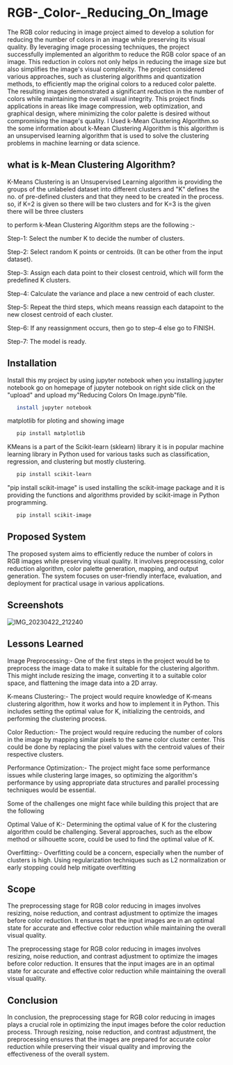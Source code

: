 # RGB-_Color-_Reducing_On_Image

The RGB color reducing in image project aimed to develop a solution for reducing the number of colors in an image while preserving its visual quality. By leveraging image processing techniques, the project successfully implemented an algorithm to reduce the RGB color space of an image. This reduction in colors not only helps in reducing the image size but also simplifies the image's visual complexity. The project considered various approaches, such as clustering algorithms and quantization methods, to efficiently map the original colors to a reduced color palette. The resulting images demonstrated a significant reduction in the number of colors while maintaining the overall visual integrity. This project finds applications in areas like image compression, web optimization, and graphical design, where minimizing the color palette is desired without compromising the image's quality.
I Used k-Mean Clustering Algorithm.so the some information about k-Mean Clustering Algorithm is this algorithm is an unsupervised learning algorithm that is used to solve the clustering problems in machine learning or data science.

## what is k-Mean Clustering Algorithm?

K-Means Clustering is an Unsupervised Learning algorithm is providing the groups of the unlabeled dataset into different clusters and "K" defines the no. of pre-defined clusters and that they need to be created in the process. so, if K=2 is given so there will be two clusters and for K=3 is the given there will be three clusters

to perform k-Mean Clustering Algorithm steps are the following :-

Step-1: Select the number K to decide the number of clusters.

Step-2: Select random K points or centroids. (It can be other from the input dataset).

Step-3: Assign each data point to their closest centroid, which will form the predefined K clusters.

Step-4: Calculate the variance and place a new centroid of each cluster.

Step-5: Repeat the third steps, which means reassign each datapoint to the new closest centroid of each cluster.

Step-6: If any reassignment occurs, then go to step-4 else go to FINISH.

Step-7: The model is ready.

## Installation

Install this my project by using jupyter notebook
when you installing jupyter notebook go on homepage of jupyter notebook on right side click on the "upload" and upload my"Reducing Colors On Image.ipynb"file. 


```bash
   install jupyter notebook
```
   matplotlib for ploting and showing image
```bash
   pip install matplotlib
```
   KMeans is a part of the Scikit-learn (sklearn) library it is in popular machine learning library in Python used for various tasks such as classification, regression, and clustering but mostly clustering.
```bash
   pip install scikit-learn
```

   "pip install scikit-image" is used  installing the scikit-image package and it is providing the functions and algorithms provided by scikit-image in  Python programming.
```bash
   pip install scikit-image
```

## Proposed System

The proposed system aims to efficiently reduce the number of colors in RGB images while preserving visual quality. It involves preprocessing, color reduction algorithm, color palette generation, mapping, and output generation. The system focuses on user-friendly interface, evaluation, and deployment for practical usage in various applications.
## Screenshots
![IMG_20230422_212240](https://user-images.githubusercontent.com/116881073/233798903-d137b0b4-421c-4546-a6db-c9d86f563195.jpg)

## Lessons Learned

Image Preprocessing:- One of the first steps in the project would be to preprocess the image data to make it suitable for the clustering algorithm. This might include resizing the image, converting it to a suitable color space, and flattening the image data into a 2D array.

K-means Clustering:- The project would require knowledge of K-means clustering algorithm, how it works and how to implement it in Python. This includes setting the optimal value for K, initializing the centroids, and performing the clustering process.

Color Reduction:- The project would require reducing the number of colors in the image by mapping similar pixels to the same color cluster center. This could be done by replacing the pixel values with the centroid values of their respective clusters.

Performance Optimization:- The project might face some performance issues while clustering large images, so optimizing the algorithm's performance by using appropriate data structures and parallel processing techniques would be essential.

Some of the challenges one might face while building this project that are the following

Optimal Value of K:- Determining the optimal value of K for the clustering algorithm could be challenging. Several approaches, such as the elbow method or silhouette score, could be used to find the optimal value of K.

Overfitting:- Overfitting could be a concern, especially when the number of clusters is high. Using regularization techniques such as L2 normalization or early stopping could help mitigate overfitting

## Scope


The preprocessing stage for RGB color reducing in images involves resizing, noise reduction, and contrast adjustment to optimize the images before color reduction. It ensures that the input images are in an optimal state for accurate and effective color reduction while maintaining the overall visual quality.

The preprocessing stage for RGB color reducing in images involves resizing, noise reduction, and contrast adjustment to optimize the images before color reduction. It ensures that the input images are in an optimal state for accurate and effective color reduction while maintaining the overall visual quality.

## Conclusion

In conclusion, the preprocessing stage for RGB color reducing in images plays a crucial role in optimizing the input images before the color reduction process. Through resizing, noise reduction, and contrast adjustment, the preprocessing ensures that the images are prepared for accurate color reduction while preserving their visual quality and improving the effectiveness of the overall system.


